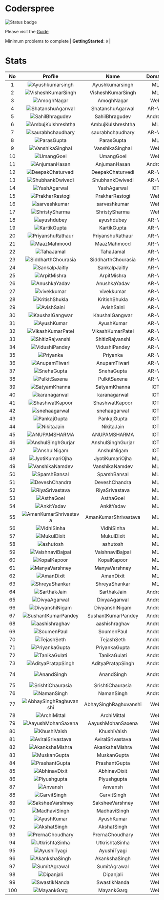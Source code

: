 
Coderspree
==========


![Status badge](https://github.com/InnogeeksOrganization/coderspree/actions/workflows/checkSubmission.yml/badge.svg)  


Please visit the [Guide](./Guide/README.md)  


Minimum problems to complete | **GettingStarted**: `0` |   

# Stats
  

|No|Profile|Name|Domain|Year|Solved|
| :---: | :---: | :---: | :---: | :---: | :---: |
|1|![Ayushkumarsingh](https://avatars.githubusercontent.com/u/78909117?v=4&s=100)|Ayushkumarsingh|ML|2|16|
|2|![VisheshKumarSingh](https://avatars.githubusercontent.com/u/47525494?v=4&s=100)|VisheshKumarSingh|ML|2|13|
|3|![AmoghNagar](https://avatars.githubusercontent.com/u/84376218?v=4&s=100)|AmoghNagar|Web|3|12|
|4|![ShatanshuAgarwal](https://avatars.githubusercontent.com/u/63258511?v=4&s=100)|ShatanshuAgarwal|AR-VR|3|11|
|5|![SahilBhragudev](https://avatars.githubusercontent.com/u/84376218?v=4&s=100)|SahilBhragudev|Android|2|9|
|6|![AmbujKulshreshtha](https://avatars.githubusercontent.com/u/82520623?v=4&s=100)|AmbujKulshreshtha|ML|2|8|
|7|![saurabhchaudhary](https://avatars.githubusercontent.com/u/54533861?v=4&s=100)|saurabhchaudhary|AR-VR|3|7|
|8|![ParasGupta](https://avatars.githubusercontent.com/u/60445527?v=4&s=100)|ParasGupta|ML|3|6|
|9|![VanshikaSinghal](https://avatars.githubusercontent.com/u/84376218?v=4&s=100)|VanshikaSinghal|Web|3|5|
|10|![UmangGoel](https://avatars.githubusercontent.com/u/84376218?v=4&s=100)|UmangGoel|Web|3|5|
|11|![AnjumanHasan](https://avatars.githubusercontent.com/u/84376218?v=4&s=100)|AnjumanHasan|Android|2|3|
|12|![DeepakChaturvedi](https://avatars.githubusercontent.com/u/61619479?v=4&s=100)|DeepakChaturvedi|AR-VR|3|2|
|13|![ShubhankDwivedi](https://avatars.githubusercontent.com/u/81324099?v=4&s=100)|ShubhankDwivedi|AR-VR|2ndYear|2|
|14|![YashAgarwal](https://avatars.githubusercontent.com/u/59206738?v=4&s=100)|YashAgarwal|IOT|3|2|
|15|![PrakharRastogi](https://avatars.githubusercontent.com/u/84376218?v=4&s=100)|PrakharRastogi|Web|3|2|
|16|![sarveshkumar](https://avatars.githubusercontent.com/u/84376218?v=4&s=100)|sarveshkumar|Web|3|2|
|17|![ShristySharma](https://avatars.githubusercontent.com/u/84376218?v=4&s=100)|ShristySharma|Web|3|2|
|18|![ayushdubey](https://avatars.githubusercontent.com/u/33064931?v=4&s=100)|ayushdubey|AR-VR|2|1|
|19|![KartikGupta](https://avatars.githubusercontent.com/u/57028920?v=4&s=100)|KartikGupta|AR-VR|3|1|
|20|![PriyanshuRathaur](https://avatars.githubusercontent.com/u/86730388?v=4&s=100)|PriyanshuRathaur|AR-VR|2|1|
|21|![MaazMahmood](https://avatars.githubusercontent.com/u/83294849?v=4&s=100)|MaazMahmood|AR-VR|2|1|
|22|![TahaJamal](https://avatars.githubusercontent.com/u/60614154?v=4&s=100)|TahaJamal|AR-VR|3|1|
|23|![SiddharthChourasia](https://avatars.githubusercontent.com/u/78783051?v=4&s=100)|SiddharthChourasia|AR-VR|2|1|
|24|![SankalpJaitly](https://avatars.githubusercontent.com/u/63491937?v=4&s=100)|SankalpJaitly|AR-VR|3|1|
|25|![ArpitMishra](https://avatars.githubusercontent.com/u/91672224?v=4&s=100)|ArpitMishra|AR-VR|2nd|1|
|26|![AnushkaYadav](https://avatars.githubusercontent.com/u/63538061?v=4&s=100)|AnushkaYadav|AR-VR|3|1|
|27|![vivekkumar](https://avatars.githubusercontent.com/u/60609162?v=4&s=100)|vivekkumar|AR-VR|3|1|
|28|![KritishShukla](https://avatars.githubusercontent.com/u/84233260?v=4&s=100)|KritishShukla|AR-VR|2|1|
|29|![AvishSaini](https://avatars.githubusercontent.com/u/82599778?v=4&s=100)|AvishSaini|AR-VR|2|1|
|30|![KaushalGangwar](https://avatars.githubusercontent.com/u/78899517?v=4&s=100)|KaushalGangwar|AR-VR|2|1|
|31|![AyushKumar](https://avatars.githubusercontent.com/u/77633249?v=4&s=100)|AyushKumar|AR-VR|2|1|
|32|![VikashKumarPatel](https://avatars.githubusercontent.com/u/72515535?v=4&s=100)|VikashKumarPatel|AR-VR|3|1|
|33|![ShitizRajvanshi](https://avatars.githubusercontent.com/u/86548099?v=4&s=100)|ShitizRajvanshi|AR-VR|2|1|
|34|![VidushiPandey](https://avatars.githubusercontent.com/u/86524341?v=4&s=100)|VidushiPandey|AR-VR|2|1|
|35|![Priyanka](https://avatars.githubusercontent.com/u/72395482?v=4&s=100)|Priyanka|AR-VR|3|1|
|36|![AnupamTiwari](https://avatars.githubusercontent.com/u/81892907?v=4&s=100)|AnupamTiwari|AR-VR|2|1|
|37|![SnehaGupta](https://avatars.githubusercontent.com/u/63196333?v=4&s=100)|SnehaGupta|AR-VR|3|1|
|38|![PulkitSaxena](https://avatars.githubusercontent.com/u/84513589?v=4&s=100)|PulkitSaxena|AR-VR|2|1|
|39|![SatyamKhanna](https://avatars.githubusercontent.com/u/52063544?v=4&s=100)|SatyamKhanna|IOT|3|1|
|40|![karanagarwal](https://avatars.githubusercontent.com/u/86533183?v=4&s=100)|karanagarwal|IOT|2|1|
|41|![ShashwatKapoor](https://avatars.githubusercontent.com/u/74201117?v=4&s=100)|ShashwatKapoor|IOT|3|1|
|42|![snehaagarwal](https://avatars.githubusercontent.com/u/91549661?v=4&s=100)|snehaagarwal|IOT|3|1|
|43|![PankajGupta](https://avatars.githubusercontent.com/u/91672523?v=4&s=100)|PankajGupta|IOT|2|1|
|44|![NikitaJain](https://avatars.githubusercontent.com/u/91686453?v=4&s=100)|NikitaJain|IOT|2|1|
|45|![ANUPAMSHARMA](https://avatars.githubusercontent.com/u/91667813?v=4&s=100)|ANUPAMSHARMA|IOT|2|1|
|46|![AnshulSinghGurjar](https://avatars.githubusercontent.com/u/90499262?v=4&s=100)|AnshulSinghGurjar|IOT|2|1|
|47|![AnshulNigam](https://avatars.githubusercontent.com/u/74321084?v=4&s=100)|AnshulNigam|IOT|2|1|
|48|![JyotiKumariOjha](https://avatars.githubusercontent.com/u/82596078?v=4&s=100)|JyotiKumariOjha|ML|2|1|
|49|![VanshikaNamdev](https://avatars.githubusercontent.com/u/64363094?v=4&s=100)|VanshikaNamdev|ML|3|1|
|50|![SparshBansal](https://avatars.githubusercontent.com/u/78899820?v=4&s=100)|SparshBansal|ML|2|1|
|51|![DeveshChandra](https://avatars.githubusercontent.com/u/82612473?v=4&s=100)|DeveshChandra|ML|2|1|
|52|![RiyaSrivastava](https://avatars.githubusercontent.com/u/82600662?v=4&s=100)|RiyaSrivastava|ML|2|1|
|53|![AsthaGoel](https://avatars.githubusercontent.com/u/62610706?v=4&s=100)|AsthaGoel|ML|3|1|
|54|![AnkitYadav](https://avatars.githubusercontent.com/u/66520710?v=4&s=100)|AnkitYadav|ML|3|1|
|55|![AmanKumarShrivastava](https://avatars.githubusercontent.com/u/81643753?v=4&s=100)|AmanKumarShrivastava|ML|2|1|
|56|![VidhiSinha](https://avatars.githubusercontent.com/u/83163944?v=4&s=100)|VidhiSinha|ML|2|1|
|57|![MukulDixit](https://avatars.githubusercontent.com/u/55882740?v=4&s=100)|MukulDixit|ML|3|1|
|58|![ashutosh](https://avatars.githubusercontent.com/u/60190101?v=4&s=100)|ashutosh|ML|3|1|
|59|![VaishnaviBajpai](https://avatars.githubusercontent.com/u/82597311?v=4&s=100)|VaishnaviBajpai|ML|2|1|
|60|![KopalKapoor](https://avatars.githubusercontent.com/u/82762079?v=4&s=100)|KopalKapoor|ML|2|1|
|61|![ManyaVarshney](https://avatars.githubusercontent.com/u/82599650?v=4&s=100)|ManyaVarshney|ML|2|1|
|62|![AmanDixit](https://avatars.githubusercontent.com/u/82611683?v=4&s=100)|AmanDixit|ML|2|1|
|63|![ShreyaShankar](https://avatars.githubusercontent.com/u/65847819?v=4&s=100)|ShreyaShankar|ML|3|1|
|64|![SarthakJain](https://avatars.githubusercontent.com/u/84376218?v=4&s=100)|SarthakJain|Android|2|1|
|65|![DivyaAgarwal](https://avatars.githubusercontent.com/u/84376218?v=4&s=100)|DivyaAgarwal|Android|2|1|
|66|![DivyanshiNigam](https://avatars.githubusercontent.com/u/84376218?v=4&s=100)|DivyanshiNigam|Android|2|1|
|67|![SushantKumarPandey](https://avatars.githubusercontent.com/u/84376218?v=4&s=100)|SushantKumarPandey|Android|2|1|
|68|![aashishraghav](https://avatars.githubusercontent.com/u/84376218?v=4&s=100)|aashishraghav|Android|2|1|
|69|![SoumenPaul](https://avatars.githubusercontent.com/u/84376218?v=4&s=100)|SoumenPaul|Android|2|1|
|70|![TejashSeth](https://avatars.githubusercontent.com/u/84376218?v=4&s=100)|TejashSeth|Android|2|1|
|71|![PriyankaGupta](https://avatars.githubusercontent.com/u/84376218?v=4&s=100)|PriyankaGupta|Android|2|1|
|72|![TanikaGulati](https://avatars.githubusercontent.com/u/84376218?v=4&s=100)|TanikaGulati|Android|2|1|
|73|![AdityaPratapSingh](https://avatars.githubusercontent.com/u/84376218?v=4&s=100)|AdityaPratapSingh|Android|2|1|
|74|![AnandSingh](https://avatars.githubusercontent.com/u/84376218?v=4&s=100)|AnandSingh|Android|Invalid Foldername|1|
|75|![SrishtiChaurasia](https://avatars.githubusercontent.com/u/84376218?v=4&s=100)|SrishtiChaurasia|Android|2|1|
|76|![NamanSingh](https://avatars.githubusercontent.com/u/84376218?v=4&s=100)|NamanSingh|Android|2|1|
|77|![AbhaySinghRaghuvanshi](https://avatars.githubusercontent.com/u/84376218?v=4&s=100)|AbhaySinghRaghuvanshi|Web|2|1|
|78|![ArchiMittal](https://avatars.githubusercontent.com/u/84376218?v=4&s=100)|ArchiMittal|Web|2|1|
|79|![AayushMohanSaxena](https://avatars.githubusercontent.com/u/84376218?v=4&s=100)|AayushMohanSaxena|Web|2|1|
|80|![KhushiVaish](https://avatars.githubusercontent.com/u/84376218?v=4&s=100)|KhushiVaish|Web|2|1|
|81|![AviralSrivastava](https://avatars.githubusercontent.com/u/84376218?v=4&s=100)|AviralSrivastava|Web|2|1|
|82|![AkankshaMishra](https://avatars.githubusercontent.com/u/84376218?v=4&s=100)|AkankshaMishra|Web|2|1|
|83|![MuskanGupta](https://avatars.githubusercontent.com/u/84376218?v=4&s=100)|MuskanGupta|Web|3|1|
|84|![PrashantGupta](https://avatars.githubusercontent.com/u/84376218?v=4&s=100)|PrashantGupta|Web|3|1|
|85|![AbhinavDixit](https://avatars.githubusercontent.com/u/84376218?v=4&s=100)|AbhinavDixit|Web|3|1|
|86|![Piyushgupta](https://avatars.githubusercontent.com/u/84376218?v=4&s=100)|Piyushgupta|Web|2|1|
|87|![Anvansh](https://avatars.githubusercontent.com/u/84376218?v=4&s=100)|Anvansh|Web|2|1|
|88|![GarvitSingh](https://avatars.githubusercontent.com/u/84376218?v=4&s=100)|GarvitSingh|Web|2|1|
|89|![SaksheeVarshney](https://avatars.githubusercontent.com/u/84376218?v=4&s=100)|SaksheeVarshney|Web|3|1|
|90|![MadhaviSingh](https://avatars.githubusercontent.com/u/84376218?v=4&s=100)|MadhaviSingh|Web|2|1|
|91|![AyushKumar](https://avatars.githubusercontent.com/u/84376218?v=4&s=100)|AyushKumar|Web|2|1|
|92|![AkshatSingh](https://avatars.githubusercontent.com/u/84376218?v=4&s=100)|AkshatSingh|Web|2|1|
|93|![PrernaChoudhary](https://avatars.githubusercontent.com/u/84376218?v=4&s=100)|PrernaChoudhary|Web|2|1|
|94|![UtkrishtaSinha](https://avatars.githubusercontent.com/u/84376218?v=4&s=100)|UtkrishtaSinha|Web|2|1|
|95|![AyushiTyagi](https://avatars.githubusercontent.com/u/84376218?v=4&s=100)|AyushiTyagi|Web|3|1|
|96|![AkankshaSingh](https://avatars.githubusercontent.com/u/84376218?v=4&s=100)|AkankshaSingh|Web|2|1|
|97|![SumitAgrawal](https://avatars.githubusercontent.com/u/84376218?v=4&s=100)|SumitAgrawal|Web|2|1|
|98|![Dipanjali](https://avatars.githubusercontent.com/u/84376218?v=4&s=100)|Dipanjali|Web|2|1|
|99|![SwastikNanda](https://avatars.githubusercontent.com/u/84376218?v=4&s=100)|SwastikNanda|Web|2|1|
|100|![MayankGarg](https://avatars.githubusercontent.com/u/84376218?v=4&s=100)|MayankGarg|Web|2|1|
